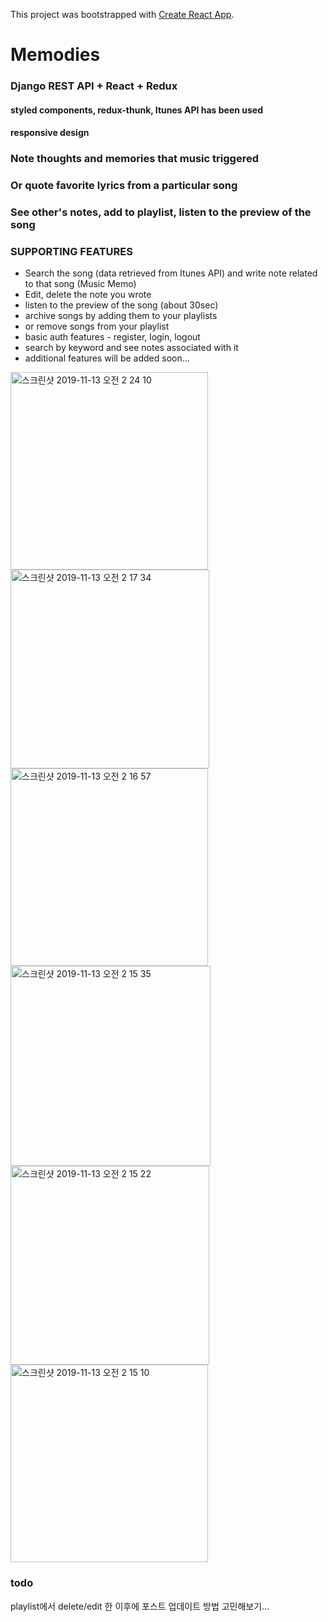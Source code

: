 This project was bootstrapped with [Create React App](https://github.com/facebook/create-react-app).

# Memodies 
### Django REST API + React + Redux 
#### styled components, redux-thunk, Itunes API has been used
#### responsive design 
### Note thoughts and memories that music triggered
### Or quote favorite lyrics from a particular song
### See other's notes, add to playlist, listen to the preview of the song



### SUPPORTING FEATURES

* Search the song (data retrieved from Itunes API) and write note related to that song (Music Memo) 
* Edit, delete the note you wrote 
* listen to the preview of the song (about 30sec)
* archive songs by adding them to your playlists
* or remove songs from your playlist
* basic auth features - register, login, logout 
* search by keyword and see notes associated with it 
* additional features will be added soon... 


<img width="316" alt="스크린샷 2019-11-13 오전 2 24 10" src="https://user-images.githubusercontent.com/47528556/68694688-f6279080-05bc-11ea-9835-aefb2db4b211.png">
<img width="318" alt="스크린샷 2019-11-13 오전 2 17 34" src="https://user-images.githubusercontent.com/47528556/68694689-f6279080-05bc-11ea-86e3-1508d385de25.png">
<img width="316" alt="스크린샷 2019-11-13 오전 2 16 57" src="https://user-images.githubusercontent.com/47528556/68694690-f6279080-05bc-11ea-9c6e-32923bdf9f43.png">
<img width="320" alt="스크린샷 2019-11-13 오전 2 15 35" src="https://user-images.githubusercontent.com/47528556/68694692-f6279080-05bc-11ea-91fa-b1c1346df8ef.png">
<img width="318" alt="스크린샷 2019-11-13 오전 2 15 22" src="https://user-images.githubusercontent.com/47528556/68694693-f6c02700-05bc-11ea-8d14-568ed5421245.png">
<img width="316" alt="스크린샷 2019-11-13 오전 2 15 10" src="https://user-images.githubusercontent.com/47528556/68694694-f6c02700-05bc-11ea-8158-f4e822ac2eba.png">


### todo

playlist에서 delete/edit 한 이후에 포스트 업데이트 방법 고민해보기... 
